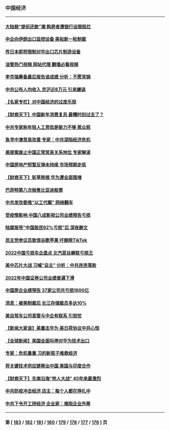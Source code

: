 ### 中国经济
---
#### [大陆掀“提前还款”潮 购房者遭银行设限阻拦](../../pages/ncid283/n13922681.md?02051645) 
#### [中企向伊朗出口监控设备 美拟新一轮制裁](../../pages/ncid283/n13922626.md?02051645) 
#### [传日本即将限制对华出口芯片制造设备](../../pages/ncid283/n13922492.md?02051645) 
#### [油管热门视频 网站代理 翻墙必看视频](http://138.2.39.72:81/youtube.html?epic-marker?02051645)
#### [李克强筹备最后报告谈成绩 分析：不愿背锅](../../pages/ncid283/n13922348.md?02051645) 
#### [中共公布人均收入 京沪近8万元 引来謿讽](../../pages/ncid283/n13922312.md?02051645) 
#### [【名家专栏】对中国经济的过度乐观](../../pages/ncid283/n13921749.md?02051645) 
#### [【财商天下】中国新年消费复苏 最糟时刻过去了？](../../pages/ncid283/n13921935.md?02051645) 
#### [中共专家称年轻人工资低是能力不够 惹众怒](../../pages/ncid283/n13921285.md?02051645) 
#### [急寻中澳贸易改善 专家：中共深陷经济危机](../../pages/ncid283/n13921153.md?02051645) 
#### [美提案废止中国正常贸易关系地位 专家解读](../../pages/ncid283/n13921230.md?02051645) 
#### [中国房地产短暂反弹未持续 市场预期走低](../../pages/ncid283/n13921193.md?02051645) 
#### [【财商天下】斩草除根 华为遭全面围堵](../../pages/ncid283/n13921248.md?02051645) 
#### [巴菲特第八次抛售比亚迪股票](../../pages/ncid283/n13921227.md?02051645) 
#### [中共发改委推“以工代赈” 网络翻车](../../pages/ncid283/n13921125.md?02051645) 
#### [受疫情影响 中国八成影视公司业绩预告亏损](../../pages/ncid283/n13921199.md?02051645) 
#### [陆媒报导“中国股民92%亏损”后 深夜删文](../../pages/ncid283/n13921080.md?02051645) 
#### [民主党参议员致信谷歌苹果 吁删除TikTok](../../pages/ncid283/n13920988.md?02051645) 
#### [2022中国亏损车企盘点 北汽蓝谷蝉联亏损王](../../pages/ncid283/n13920391.md?02051645) 
#### [美中芯片大战 习喊“自主” 分析：中共连连落败](../../pages/ncid283/n13920089.md?02051645) 
#### [2022年中国证券公司业绩普遍下滑](../../pages/ncid283/n13920380.md?02051645) 
#### [中国房企业绩预告 37家公司共亏损1600亿](../../pages/ncid283/n13920349.md?02051645) 
#### [消息：被美制裁后 长江存储裁员多达10%](../../pages/ncid283/n13920203.md?02051645) 
#### [美自驾车公司高管与中企有联系 引担忧](../../pages/ncid283/n13920341.md?02051645) 
#### [【新闻大家谈】美重击华为 美日荷协议中共心惊](../../pages/ncid283/n13920246.md?02051645) 
#### [【全球新闻】美国全面叫停对华为技术出口](../../pages/ncid283/n13920076.md?02051645) 
#### [专家：危机重重 习的新班子难救经济](../../pages/ncid283/n13919797.md?02051645) 
#### [将关键技术供应链移出中国 美国与印度合作](../../pages/ncid283/n13919690.md?02051645) 
#### [【财商天下】东南沿海“抢人大战” 45年来最激烈](../../pages/ncid283/n13919571.md?02051645) 
#### [中共防疫冲击经济 店主：每个人都在挣扎中](../../pages/ncid283/n13919550.md?02051645) 
#### [中共下令开工拼经济 企业家：难阻企业外移](../../pages/ncid283/n13919435.md?02051645) 

---
#### 第 [ [183](./183.md?02051645) / [182](./182.md?02051645) / [181](./181.md?02051645) / [180](./180.md?02051645) / [179](./179.md?02051645) / [178](./178.md?02051645) / [177](./177.md?02051645) / [176](./176.md?02051645) ] 页
